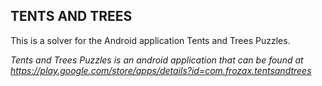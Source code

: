 ## TENTS AND TREES ##

This is a solver for the Android application Tents and Trees Puzzles.

*Tents and Trees Puzzles is an android application that can be found at https://play.google.com/store/apps/details?id=com.frozax.tentsandtrees*